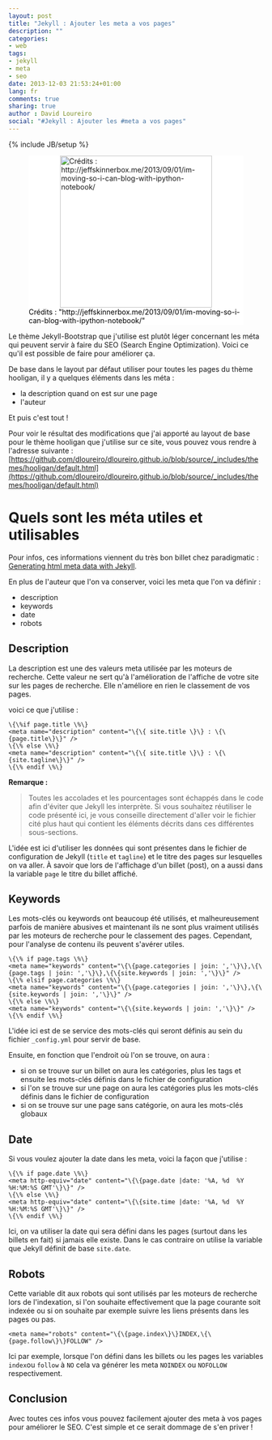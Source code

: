 ```yaml
---
layout: post
title: "Jekyll : Ajouter les meta a vos pages"
description: ""
categories:
- web
tags:
- jekyll
- meta
- seo
date: 2013-12-03 21:53:24+01:00
lang: fr
comments: true
sharing: true
author : David Loureiro
social: "#Jekyll : Ajouter les #meta a vos pages"
---
```

{% include JB/setup %}

<p>
<figure style="background-color:white;">
<img style="background-color:white; display:block; margin-left:auto; margin-right:auto; width:300px" src="http://testdriventrekkie.com/assets/images/jekyll_logo_white.png" alt='Crédits : http://jeffskinnerbox.me/2013/09/01/im-moving-so-i-can-blog-with-ipython-notebook/'/>
<figcaption style="color:black; margin-top:auto; position:relative; bottom:0">Crédits : "http://jeffskinnerbox.me/2013/09/01/im-moving-so-i-can-blog-with-ipython-notebook/"</figcaption>
</figure>
</p>

Le thème Jekyll-Bootstrap que j'utilise est plutôt léger concernant les méta qui peuvent servir à faire du SEO (Search Engine Optimization). Voici ce qu'il est possible de faire pour améliorer ça.

<!-- *more* -->

De base dans le layout par défaut utiliser pour toutes les pages du thème hooligan, il y a quelques éléments dans les méta :

 * la description quand on est sur une page
 * l'auteur 

Et puis c'est tout !

Pour voir le résultat des modifications que j'ai apporté au layout de base  pour le thème hooligan que j'utilise sur ce site, vous pouvez vous rendre à l'adresse suivante : [https://github.com/dloureiro/dloureiro.github.io/blob/source/_includes/themes/hooligan/default.html](https://github.com/dloureiro/dloureiro.github.io/blob/source/_includes/themes/hooligan/default.html)

# Quels sont les méta utiles et utilisables

Pour infos, ces informations viennent du très bon billet chez paradigmatic : [Generating html meta data with Jekyll](http://paradigmatic.streum.org/2011/02/generating-html-meta-data-with-jekyll/).

En plus de l'auteur que l'on va conserver, voici les meta que l'on va définir :

 * description
 * keywords
 * date
 * robots

## Description

La description est une des valeurs meta utilisée par les moteurs de recherche. Cette valeur ne sert qu'à l'amélioration de l'affiche de votre site sur les pages de recherche. Elle n'améliore en rien le classement de vos pages.

voici ce que j'utilise : 

    \{\%if page.title \%\}
    <meta name="description" content="\{\{ site.title \}\} : \{\{page.title\}\}" />
    \{\% else \%\}
    <meta name="description" content="\{\{ site.title \}\} : \{\{site.tagline\}\}" />
    \{\% endif \%\}

**Remarque :**


> Toutes les accolades et les pourcentages sont échappés dans le code afin d'éviter que Jekyll les interprète. Si vous souhaitez réutiliser le code présenté ici, je vous conseille directement d'aller voir le fichier cité plus haut qui contient les éléments décrits dans ces différentes sous-sections.

L'idée est ici d'utiliser les données qui sont présentes dans le fichier de configuration de Jekyll (`title` et `tagline`) et le titre des pages sur lesquelles on va aller. À savoir que lors de l'affichage d'un billet (post), on a aussi dans la variable `page` le titre du billet affiché.

## Keywords

Les mots-clés ou keywords ont beaucoup été utilisés, et malheureusement parfois de manière abusives et maintenant ils ne sont plus vraiment utilisés par les moteurs de recherche pour le classement des pages. Cependant, pour l'analyse de contenu ils peuvent s'avérer utiles.

    \{\% if page.tags \%\}
    <meta name="keywords" content="\{\{page.categories | join: ','\}\},\{\{page.tags | join: ','\}\},\{\{site.keywords | join: ','\}\}" />
    \{\% elsif page.categories \%\}
    <meta name="keywords" content="\{\{page.categories | join: ','\}\},\{\{site.keywords | join: ','\}\}" />
    \{\% else \%\}
    <meta name="keywords" content="\{\{site.keywords | join: ','\}\}" />
    \{\% endif \%\}

L'idée ici est de se service des mots-clés qui seront définis au sein du fichier `_config.yml` pour servir de base.

Ensuite, en fonction que l'endroit où l'on se trouve, on aura :

 * si on se trouve sur un billet on aura les catégories, plus les tags et ensuite les mots-clés définis dans le fichier de configuration
 * si l'on se trouve sur une page on aura les catégories plus les mots-clés définis dans le fichier de configuration
 * si on se trouve sur une page sans catégorie, on aura les mots-clés globaux

## Date

Si vous voulez ajouter la date dans les meta, voici la façon que j'utilise : 

    \{\% if page.date \%\}
    <meta http-equiv="date" content="\{\{page.date |date: '%A, %d  %Y %H:%M:%S GMT'\}\}" />
    \{\% else \%\}
    <meta http-equiv="date" content="\{\{site.time |date: '%A, %d  %Y %H:%M:%S GMT'\}\}" />
    \{\% endif \%\}

Ici, on va utiliser la date qui sera défini dans les pages (surtout dans les billets en fait) si jamais elle existe. Dans le cas contraire on utilise la variable que Jekyll définit de base `site.date`.

## Robots

Cette variable dit aux robots qui sont utilisés par les moteurs de recherche lors de l'indexation, si l'on souhaite effectivement que la page courante soit indexée ou si on souhaite par exemple suivre les liens présents dans les pages ou pas.

    <meta name="robots" content="\{\{page.index\}\}INDEX,\{\{page.follow\}\}FOLLOW" />

Ici par exemple, lorsque l'on défini dans les billets ou les pages les variables `index`ou `follow` à `NO` cela va générer les meta `NOINDEX` ou `NOFOLLOW` respectivement.

## Conclusion

Avec toutes ces infos vous pouvez facilement ajouter des meta à vos pages pour améliorer le SEO. C'est simple et ce serait dommage de s'en priver !